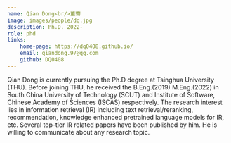 ```yaml
---
name: Qian Dong<br/>董骞
image: images/people/dq.jpg 
description: Ph.D. 2022-   
role: phd   
links:  
    home-page: https://dq0408.github.io/   
    email: qiandong.97@qq.com   
    github: DQ0408   
---  
```


Qian Dong is currently pursuing the Ph.D degree at Tsinghua University (THU). Before joining THU, he received the B.Eng.(2019) M.Eng.(2022) in South China University of Technology (SCUT) and Institute of Software, Chinese Academy of Sciences (ISCAS) respectively. The research interest lies in information retrieval (IR) including text retrieval/reranking, recommendation, knowledge enhanced pretrained language models for IR, etc. Several top-tier IR related papers have been published by him. He is willing to communicate about any research topic.